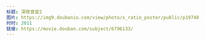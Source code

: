 ```yaml
---
标题: 深夜食堂2
图片: https://img9.doubanio.com/view/photo/s_ratio_poster/public/p1974805636.jpg
时时: 2011
链接: https://movie.douban.com/subject/6796133/
---
```

